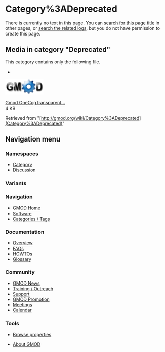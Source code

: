 



<span id="top"></span>




# <span dir="auto">Category%3ADeprecated</span>











There is currently no text in this page. You can [search for this page
title](Special%3ASearch/Deprecated "Special%3ASearch/Deprecated") in other
pages, or <span class="plainlinks"><a
href="http://gmod.org/mediawiki/index.php?title=Special:Log&amp;page=Category%3ADeprecated"
class="external text" rel="nofollow">search the related logs</a></span>,
but you do not have permission to create this page.




## Media in category "Deprecated"

This category contains only the following file.

- 

  

  

  <a href="File:Gmod_OneCogTransparentSmall.png" class="image"><img
  src="https://raw.githubusercontent.com/GMOD/gmod.github.io/main/mediawiki/images/1/1e/Gmod_OneCogTransparentSmall.png"
  width="120" height="50" alt="Gmod OneCogTransparentSmall.png" /></a>

  

  

  

  [Gmod
  OneCogTransparent...](File:Gmod_OneCogTransparentSmall.png "File:Gmod OneCogTransparentSmall.png")  
  4 KB  

  

  



Retrieved from
"[http://gmod.org/wiki/Category%3ADeprecated](Category%3ADeprecated)"





## Navigation menu



### Namespaces

- <span id="ca-nstab-category"><a
  href="http://gmod.org/mediawiki/index.php?title=Category%3ADeprecated&amp;action=edit&amp;redlink=1"
  accesskey="c" title="View the category page [c]">Category</a></span>
- <span id="ca-talk"><a
  href="http://gmod.org/mediawiki/index.php?title=Category_talk:Deprecated&amp;action=edit&amp;redlink=1"
  accesskey="t"
  title="Discussion about the content page [t]">Discussion</a></span>


### 

### Variants[](#)








<a href="Main_Page"
style="background-image: url(../images/GMOD-cogs.png);"
title="Visit the main page"></a>


### Navigation



- <span id="n-GMOD-Home">[GMOD Home](Main_Page)</span>
- <span id="n-Software">[Software](GMOD_Components)</span>
- <span id="n-Categories-.2F-Tags">[Categories /
  Tags](Categories)</span>




### Documentation



- <span id="n-Overview">[Overview](Overview)</span>
- <span id="n-FAQs">[FAQs](Category%3AFAQ)</span>
- <span id="n-HOWTOs">[HOWTOs](Category%3AHOWTO)</span>
- <span id="n-Glossary">[Glossary](Glossary)</span>




### Community



- <span id="n-GMOD-News">[GMOD News](GMOD_News)</span>
- <span id="n-Training-.2F-Outreach">[Training /
  Outreach](Training_and_Outreach)</span>
- <span id="n-Support">[Support](Support)</span>
- <span id="n-GMOD-Promotion">[GMOD Promotion](GMOD_Promotion)</span>
- <span id="n-Meetings">[Meetings](Meetings)</span>
- <span id="n-Calendar">[Calendar](Calendar)</span>




### Tools

- <span id="t-smwbrowselink"><a href="Special%3ABrowse/Category%3ADeprecated" rel="smw-browse">Browse
  properties</a></span>



- <span id="footer-places-about">[About
  GMOD](GMOD%3AAbout "GMOD%3AAbout")</span>

<!-- -->




